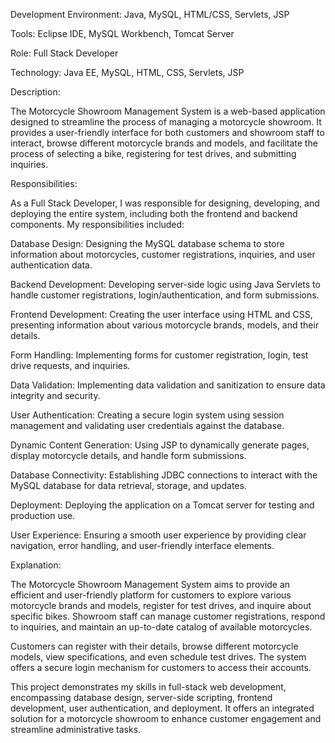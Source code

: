 Development Environment: Java, MySQL, HTML/CSS, Servlets, JSP

Tools: Eclipse IDE, MySQL Workbench, Tomcat Server

Role: Full Stack Developer

Technology: Java EE, MySQL, HTML, CSS, Servlets, JSP

Description:

The Motorcycle Showroom Management System is a web-based application designed to streamline the process of managing a motorcycle showroom. It provides a user-friendly interface for both customers and showroom staff to interact, browse different motorcycle brands and models, and facilitate the process of selecting a bike, registering for test drives, and submitting inquiries.

Responsibilities:

As a Full Stack Developer, I was responsible for designing, developing, and deploying the entire system, including both the frontend and backend components. My responsibilities included:

Database Design: Designing the MySQL database schema to store information about motorcycles, customer registrations, inquiries, and user authentication data.

Backend Development: Developing server-side logic using Java Servlets to handle customer registrations, login/authentication, and form submissions.

Frontend Development: Creating the user interface using HTML and CSS, presenting information about various motorcycle brands, models, and their details.

Form Handling: Implementing forms for customer registration, login, test drive requests, and inquiries.

Data Validation: Implementing data validation and sanitization to ensure data integrity and security.

User Authentication: Creating a secure login system using session management and validating user credentials against the database.

Dynamic Content Generation: Using JSP to dynamically generate pages, display motorcycle details, and handle form submissions.

Database Connectivity: Establishing JDBC connections to interact with the MySQL database for data retrieval, storage, and updates.

Deployment: Deploying the application on a Tomcat server for testing and production use.

User Experience: Ensuring a smooth user experience by providing clear navigation, error handling, and user-friendly interface elements.

 Explanation:

The Motorcycle Showroom Management System aims to provide an efficient and user-friendly platform for customers to explore various motorcycle brands and models, register for test drives, and inquire about specific bikes. Showroom staff can manage customer registrations, respond to inquiries, and maintain an up-to-date catalog of available motorcycles.

Customers can register with their details, browse different motorcycle models, view specifications, and even schedule test drives. The system offers a secure login mechanism for customers to access their accounts.

This project demonstrates my skills in full-stack web development, encompassing database design, server-side scripting, frontend development, user authentication, and deployment. It offers an integrated solution for a motorcycle showroom to enhance customer engagement and streamline administrative tasks.
